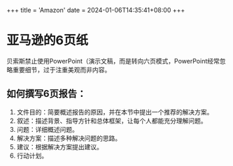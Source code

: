 +++
title = 'Amazon'
date = 2024-01-06T14:35:41+08:00
+++
# 亚马逊的6页纸

贝索斯禁止使用PowerPoint（演示文稿，而是转向六页模式，PowerPoint经常忽略重要细节，过于注重美观而非内容。  

## 如何撰写6页报告：  
1. 文件目的：简要概述报告的原因，并在本节中提出一个推荐的解决方案。 
2. 叙述：描述背景、指导方针和总体框架，让每个人都能充分理解问题。  
3. 问题：详细概述问题。  
4. 解决方案：描述多种解决问题的思路。  
5. 建议：根据解决方案提出建议。  
6. 行动计划。